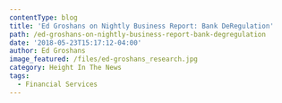 ```yaml
---
contentType: blog
title: 'Ed Groshans on Nightly Business Report: Bank DeRegulation'
path: /ed-groshans-on-nightly-business-report-bank-degregulation
date: '2018-05-23T15:17:12-04:00'
author: Ed Groshans
image_featured: /files/ed-groshans_research.jpg
category: Height In The News
tags:
  - Financial Services
---
```



